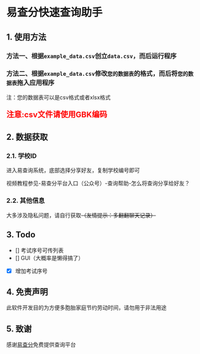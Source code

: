 # 易查分快速查询助手
## 1. 使用方法
### 方法一、根据`example_data.csv`创立`data.csv`，而后运行程序
### 方法二、根据`example_data.csv`修改`您的数据表`的格式，而后将`您的数据表`拖入应用程序
注：您的数据表可以是csv格式或者xlsx格式
<p style="color:red;font-size:20px;font-weight:bold">注意:csv文件请使用GBK编码</p>

## 2. 数据获取
### 2.1. 学校ID
进入易查询系统，底部选择分享好友，复制学校编号即可

视频教程参见-易查分平台入口（公众号）-查询帮助-怎么将查询分享给好友？
### 2.2. 其他信息
大多涉及隐私问题，请自行获取~~（友情提示：多翻翻聊天记录）~~
## 3. Todo
- [] 考试序号可传列表
- [] GUI（大概率是懒得搞了）
- [x] 增加考试序号
## 4. 免责声明
此软件开发目的为方便多胞胎家庭节约劳动时间，请勿用于非法用途
## 5. 致谢
感谢[易查分](https://www.yichafen.com/)免费提供查询平台
